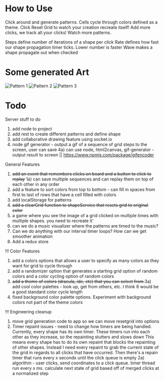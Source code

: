 # How to Use
Click around and generate patterns. Cells cycle through colors defined as a theme. 
Click Reset Grid to watch your creation recreate itself! Add more clicks, we track all your clicks! Watch more patterns.

Steps define number of iterations of a shape per click
Rate defines how fast our shape propagation timer ticks. Lower number is faster
Wave makes a shape propagate out when checked

# Some generated Art
![Pattern 1](https://github.com/michaeljreynolds/grid-colors/blob/master/src/assets/images/pattern3.png?raw=true)
![Pattern 2](https://github.com/michaeljreynolds/grid-colors/blob/master/src/assets/images/pattern2.png?raw=true)
![Pattern 3](https://github.com/michaeljreynolds/grid-colors/blob/master/src/assets/images/pattern3.png?raw=true)

# Todo

Server stuff to do
1) add node to project
2) add rest to create different patterns and define shape
3) add collaborative drawing feature using socket.io
4) node gif generator - output a gif of a sequence of grid steps to the screen, user can save
4a) can use node, html2canvas, gif-generator - output result to screen || https://www.npmjs.com/package/gifencoder

General Features
1) <strike>add an event that remembers clicks on board and a button to click to replay</strike>
1a) can save multiple sequences and can replay them on top of each other in any order
2) add a feature to sort colors from top to bottom - can fill in spaces from first to last of rows that have a cell filled with colors
3) add localStorage for patterns
4) <strike>add a clearGrid function to shapeService that resets grid to original color</strike>
5) a game where you see the image of a grid clicked on multiple times with multiple shapes. you need to recreate it'
6) can we do a music visualizer where the patterns are timed to the music?
7) Can we do anything with our interval timer loops? How can we get smoother animation
8) Add a redux store

!!! 
Color Features
1) add a colors options that allows a user to specify as many colors as they want for grid to cycle through
2) add a randomizer option that generates a starting grid option of random colors and a color cycling option of random colors
3) <strike>add a theme of colors (dracula, ide, etc) that you can select from </strike>
3a) add cool color palettes - look up, get from others, etc. I think 8 would be a good standard color cycle length
4) fixed background color palette options. Experiment with background colors not part of the theme colors

!!!
Engineering cleanup
1) move grid generation code to app so we can move resetgrid into options
2) Timer repaint issues - need to change how timers are being handled. Currently, every shape has its own timer. These timers run into each other as they increase, so the repainting stutters and slows down
This means every shape has to do its own repaint that blocks the repainting of other shapes. 
Instead I need every repaint to grab the current state of the grid in regards to all clicks that have occurred.
Then there's a repain timer that runs every x seconds until the click queue is empty
2a) algorithm - user clicks, send coordinates to a click queue. timer thread run every x ms. calculate next state of grid based off of merged clicks at a normalized step
